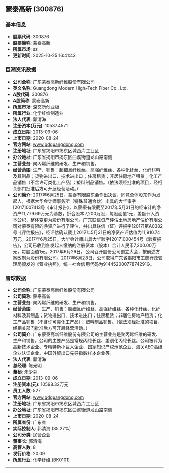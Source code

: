 ## 蒙泰高新 (300876)

### 基本信息

- **股票代码**: 300876
- **股票简称**: 蒙泰高新
- **所属市场**: sz
- **更新时间**: 2025-10-25 16:41:43

### 巨潮资讯数据

- **公司全称**: 广东蒙泰高新纤维股份有限公司
- **英文名称**: Guangdong Modern High-Tech Fiber Co., Ltd.
- **A股代码**: 300876
- **A股简称**: 蒙泰高新
- **所属市场**: 深交所创业板
- **所属行业**: 化学纤维制造业
- **法人代表**: 郭清海
- **注册资本(万元)**: 10537.4571
- **成立日期**: 2013-09-06
- **上市日期**: 2020-08-24
- **官方网站**: www.gdguangdong.com
- **注册地址**: 广东省揭阳市揭东区城西片工业区
- **办公地址**: 广东省揭阳市揭东区曲溪街道龙山路南侧
- **主营业务**: 聚丙烯纤维的研发、生产和销售。
- **经营范围**: 生产、销售：超细旦纤维丝、高强纤维丝、各种化纤丝、化纤材料及其制品；货物进出口、技术进出口；住房租赁；非居住房地产租赁；化工产品销售（不含许可类化工产品）；塑料制品销售。（依法须经批准的项目，经相关部门批准后方可开展经营活动。）
- **公司简介**: 2017年6月25日，蒙泰有限股东会作出决议，同意全体股东作为发起人，根据大华会计师事务所（特殊普通合伙）出具的大华审字[2017]007413号《审计报告》，以蒙泰有限截至2017年5月31日的经审计的净资产11,779.69万元为基数，折合股本7,200万股，每股面值1元，差额计入资本公积，整体变更为股份有限公司。广东联信资产评估土地房地产估价有限公司对蒙泰有限的净资产进行了评估，并出具联信（证）评报字[2017]第A0382号《评估报告》，经评估确认截止2017年5月31日的净资产评估值为11,910.74万元。2017年6月25日，大华会计师出具大华验字[2017]000454号《验资报告》，公司已收到各发起人缴纳的注册资本（股本）合计人民币7,200.00万元，每股面值1元。2017年6月26日，公司召开股份公司创立大会，按前述方案改制为股份有限公司。2017年6月28日，公司取得广东省揭阳市工商行政管理局颁发的《营业执照》，统一社会信用代码为91445200077874291G。

### 雪球数据

- **公司全称**: 广东蒙泰高新纤维股份有限公司
- **公司简称**: 蒙泰高新
- **主营业务**: 聚丙烯纤维的研发、生产和销售。
- **经营范围**: 　　生产、销售：超细旦纤维丝、高强纤维丝、各种化纤丝、化纤材料及其制品；货物进出口、技术进出口；住房租赁；非居住房地产租赁；化工产品销售（不含许可类化工产品）；塑料制品销售。（依法须经批准的项目，经相关部门批准后方可开展经营活动。）
- **公司简介**: 广东蒙泰高新纤维股份有限公司的主营业务是聚丙烯纤维的研发、生产和销售。公司的主要产品是常规丙纶长丝、差别化丙纶长丝。公司被评为高新技术企业、专精特新小巨人企业、国家知识产权示范企业、海关AEO高级企业认证企业、中国外贸出口先导指数样本企业等。
- **法人代表**: 郭清海
- **总经理**: 陈光明
- **董秘**: 朱少芬
- **成立日期**: 2013-09-06
- **注册资本(元)**: 10598.32万元
- **员工人数**: 527
- **官方网站**: www.gdguangdong.com
- **注册地址**: 广东省揭阳市揭东区城西片工业区
- **办公地址**: 广东省揭阳市揭东区曲溪街道龙山路南侧
- **上市日期**: 2020-08-24
- **所属省份**: 广东省
- **实际控制人**: 郭清海 (35.27%)
- **公司分类**: 民营企业
- **董事长**: 郭清海
- **高管人数**: 8
- **发行价格**: 20.09
- **所属行业**: 化学纤维 (BK0101)

---